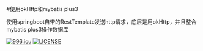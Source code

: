 #使用okHttp和mybatis plus3

使用springboot自带的RestTemplate发送http请求，底层是用okHttp，并且整合mybatis plus3操作数据库

[![996.icu](https://img.shields.io/badge/link-996.icu-red.svg)](https://996.icu)
[![LICENSE](https://img.shields.io/badge/license-Anti%20996-blue.svg)](https://github.com/996icu/996.ICU/blob/master/LICENSE)